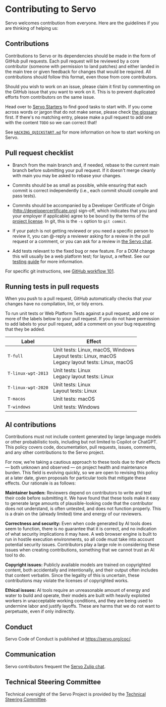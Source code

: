 # Contributing to Servo

Servo welcomes contribution from everyone. Here are the guidelines if you are
thinking of helping us:


## Contributions

Contributions to Servo or its dependencies should be made in the form of GitHub
pull requests. Each pull request will be reviewed by a core contributor
(someone with permission to land patches) and either landed in the main tree or
given feedback for changes that would be required. All contributions should
follow this format, even those from core contributors.

Should you wish to work on an issue, please claim it first by commenting on
the GitHub issue that you want to work on it. This is to prevent duplicated
efforts from contributors on the same issue.

Head over to [Servo Starters](https://starters.servo.org/) to find
good tasks to start with. If you come across words or jargon that do not make
sense, please check [the glossary](docs/glossary.md) first. If there's no
matching entry, please make a pull request to add one with the content `TODO`
so we can correct that!

See [`HACKING_QUICKSTART.md`](docs/HACKING_QUICKSTART.md) for more information
on how to start working on Servo.

## Pull request checklist

- Branch from the main branch and, if needed, rebase to the current main branch
  before submitting your pull request. If it doesn't merge cleanly with main
  you may be asked to rebase your changes.

- Commits should be as small as possible, while ensuring that each commit is
  correct independently (i.e., each commit should compile and pass tests). 

- Commits should be accompanied by a Developer Certificate of Origin
  (http://developercertificate.org) sign-off, which indicates that you (and
  your employer if applicable) agree to be bound by the terms of the
  [project license](LICENSE). In git, this is the `-s` option to `git commit`.

- If your patch is not getting reviewed or you need a specific person to review
  it, you can @-reply a reviewer asking for a review in the pull request or a
  comment, or you can ask for a review in [the Servo chat](https://servo.zulipchat.com/).

- Add tests relevant to the fixed bug or new feature.  For a DOM change this
  will usually be a web platform test; for layout, a reftest.  See our [testing
  guide](https://github.com/servo/servo/wiki/Testing) for more information.

For specific git instructions, see [GitHub workflow 101](https://github.com/servo/servo/wiki/Github-workflow).

## Running tests in pull requests

When you push to a pull request, GitHub automatically checks that your changes have no compilation, lint, or tidy errors.

To run unit tests or Web Platform Tests against a pull request, add one or more of the labels below to your pull request. If you do not have permission to add labels to your pull request, add a comment on your bug requesting that they be added.

| Label | Effect |
|---|---|
| `T-full` | Unit tests: Linux, macOS, Windows<br>Layout tests: Linux, macOS<br>Legacy layout tests: Linux, macOS |
| `T-linux-wpt-2013` | Unit tests: Linux<br>Legacy layout tests: Linux |
| `T-linux-wpt-2020` | Unit tests: Linux<br>Layout tests: Linux |
| `T-macos` | Unit tests: macOS |
| `T-windows` | Unit tests: Windows |

## AI contributions

Contributions must not include content generated by large language models or other probabilistic tools, including but not limited to Copilot or ChatGPT. This policy covers code, documentation, pull requests, issues, comments, and any other contributions to the Servo project.

For now, we’re taking a cautious approach to these tools due to their effects — both unknown and observed — on project health and maintenance burden. This field is evolving quickly, so we are open to revising this policy at a later date, given proposals for particular tools that mitigate these effects. Our rationale is as follows:

**Maintainer burden:** Reviewers depend on contributors to write and test their code before submitting it. We have found that these tools make it easy to generate large amounts of plausible-looking code that the contributor does not understand, is often untested, and does not function properly. This is a drain on the (already limited) time and energy of our reviewers.

**Correctness and security:** Even when code generated by AI tools does seem to function, there is no guarantee that it is correct, and no indication of what security implications it may have. A web browser engine is built to run in hostile execution environments, so all code must take into account potential security issues. Contributors play a large role in considering these issues when creating contributions, something that we cannot trust an AI tool to do.

**Copyright issues:** Publicly available models are trained on copyrighted content, both accidentally and intentionally, and their output often includes that content verbatim. Since the legality of this is uncertain, these contributions may violate the licenses of copyrighted works.

**Ethical issues:** AI tools require an unreasonable amount of energy and water to build and operate, their models are built with heavily exploited workers in unacceptable working conditions, and they are being used to undermine labor and justify layoffs. These are harms that we do not want to perpetuate, even if only indirectly.

## Conduct

Servo Code of Conduct is published at <https://servo.org/coc/>.

## Communication

Servo contributors frequent the [Servo Zulip chat](https://servo.zulipchat.com/).

## Technical Steering Committee

Technical oversight of the Servo Project is provided by the
[Technical Steering Committee](https://github.com/servo/project/blob/main/governance/tsc/README.md).

